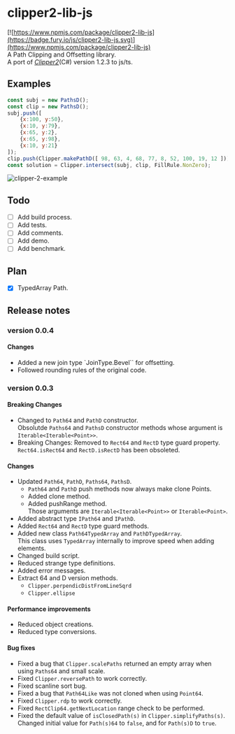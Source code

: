 # clipper2-lib-js  
[![https://www.npmjs.com/package/clipper2-lib-js](https://badge.fury.io/js/clipper2-lib-js.svg)](https://www.npmjs.com/package/clipper2-lib-js)  
A Path Clipping and Offsetting library.  
A port of _[Clipper2](https://github.com/AngusJohnson/Clipper2)_(C#) version 1.2.3 to js/ts.  

## Examples  

```javascript
const subj = new PathsD();
const clip = new PathsD();
subj.push([
    {x:100, y:50},
    {x:10, y:79},
    {x:65, y:2},
    {x:65, y:98},
    {x:10, y:21}
]);
clip.push(Clipper.makePathD([ 98, 63, 4, 68, 77, 8, 52, 100, 19, 12 ]));
const solution = Clipper.intersect(subj, clip, FillRule.NonZero);
```

![clipper-2-example](https://github.com/uma-neko/clipper2-lib-js/assets/36249844/e13e74e6-ef12-4512-a4f2-6e226a9234c5)

## Todo
- [ ] Add build process.  
- [ ] Add tests.  
- [ ] Add comments.  
- [ ] Add demo.  
- [ ] Add benchmark.  

## Plan
- [x] TypedArray Path.  

## Release notes
### version 0.0.4
#### Changes
  - Added a new join type `JoinType.Bevel`` for offsetting.
  - Followed rounding rules of the original code.

### version 0.0.3  
#### Breaking Changes
  - Changed to `Path64` and `PathD` constructor.  
    Obsolutde `Paths64` and `PathsD` constructor methods whose argument is `Iterable<Iterable<Point>>`.  
  - Breaking Changes: Removed to `Rect64` and `RectD` type guard property.  
    `Rect64.isRect64` and `RectD.isRectD` has been obsoleted.  
#### Changes
  - Updated `Path64`, `PathD`, `Paths64`, `PathsD`.  
    - `Path64` and `PathD` push methods now always make clone Points.  
    - Added clone method.  
    - Added pushRange method.  
      Those arguments are `Iterable<Iterable<Point>>` or `Iterable<Point>`.  
  - Added abstract type `IPath64` and `IPathD`.
  - Added `Rect64` and `RectD` type guard methods.
  - Added new class `Path64TypedArray` and `PathDTypedArray`.  
    This class uses `TypedArray` internally to improve speed when adding elements.
  - Changed build script.
  - Reduced strange type definitions.
  - Added error messages.
  - Extract 64 and D version methods.
    - `Clipper.perpendicDistFromLineSqrd`
    - `Clipper.ellipse`

#### Performance improvements
  - Reduced object creations.  
  - Reduced type conversions.

#### Bug fixes
  - Fixed a bug that `Clipper.scalePaths` returned an empty array when using `Paths64` and small scale.
  - Fixed `Clipper.reversePath` to work correctly.
  - Fixed scanline sort bug.
  - Fixed a bug that `Path64Like` was not cloned when using `Point64`.
  - Fixed `Clipper.rdp` to work correctly.
  - Fixed `RectClip64.getNextLocation` range check to be performed.
  - Fixed the default value of `isClosedPath(s)` in `Clipper.simplifyPaths(s)`.  
    Changed initial value for `Path(s)64` to `false`, and for `Path(s)D` to `true`.
